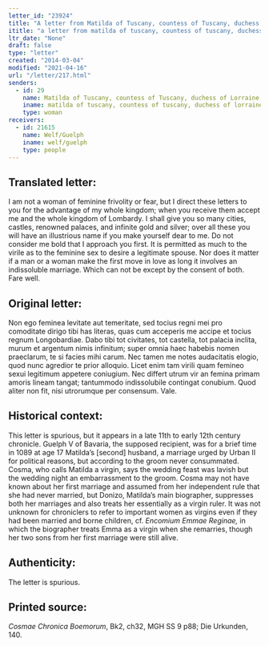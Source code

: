 ```yaml
---
letter_id: "23924"
title: "A letter from Matilda of Tuscany, countess of Tuscany, duchess of Lorraine ()"
ititle: "a letter from matilda of tuscany, countess of tuscany, duchess of lorraine ()"
ltr_date: "None"
draft: false
type: "letter"
created: "2014-03-04"
modified: "2021-04-16"
url: "/letter/217.html"
senders:
  - id: 29
    name: Matilda of Tuscany, countess of Tuscany, duchess of Lorraine
    iname: matilda of tuscany, countess of tuscany, duchess of lorraine
    type: woman
receivers:
  - id: 21615
    name: Welf/Guelph
    iname: welf/guelph
    type: people
---
```

<h2> Translated letter:</h2>I am not a woman of feminine frivolity or fear, but I direct these letters to you for the advantage of my whole kingdom; when you receive them accept me and the whole kingdom of Lombardy.  I shall give you so many cities, castles, renowned palaces, and infinite gold and silver; over all these you will have an illustrious name if you make yourself dear to me.  Do not consider me bold that I approach you first.  It is permitted as much to the virile as to the feminine sex to desire a legitimate spouse.  Nor does it matter if a man or a woman make the first move in love as long it involves an indissoluble marriage.  Which can not be except by the consent of both.  Fare well.
<h2 class="mt-4"> Original letter:</h2>Non ego feminea levitate aut temeritate, sed tocius regni mei pro comoditate dirigo tibi has literas, quas cum acceperis me accipe et tocius regnum Longobardiae.  Dabo tibi tot civitates, tot castella, tot palacia inclita, murum et argentum nimis infinitum; super omnia haec habebis nomen praeclarum, te si facies mihi carum.  Nec tamen me notes audacitatis elogio, quod nunc agredior te prior alloquio.  Licet enim tam virili quam femineo sexui legitimum appetere coniugium.  Nec differt utrum vir an femina primam amoris lineam tangat; tantummodo indissolubile contingat conubium.  Quod aliter non fit, nisi utrorumque per consensum.  Vale.
<h2 class="mt-4"> Historical context:</h2><p>This letter is spurious, but it appears in a late 11th to early 12th century chronicle. Guelph V of Bavaria, the supposed recipient, was for a brief time in 1089 at age 17 Matilda’s [second] husband, a marriage urged by Urban II for political reasons, but according to the groom never consummated. Cosma, who calls Matilda a virgin, says the wedding feast was lavish but the wedding night an embarrassment to the groom. Cosma may not have known about her first marriage and assumed from her independent rule that she had never married, but Donizo, Matilda’s main biographer, suppresses both her marriages and also treats her essentially as a virgin ruler. It was not unknown for chroniclers to refer to important women as virgins even if they had been married and borne children, cf. <em>Encomium Emmae Reginae,</em> in which the biographer treats Emma as a virgin when she remarries, though her two sons from her first marriage were still alive.</p><h2 class="mt-4"> Authenticity:</h2><p>The letter is spurious.</p><h2 class="mt-4"> Printed source:</h2><p><em>Cosmae Chronica Boemorum</em>, Bk2, ch32, MGH SS 9 p88; Die Urkunden, 140.</p>